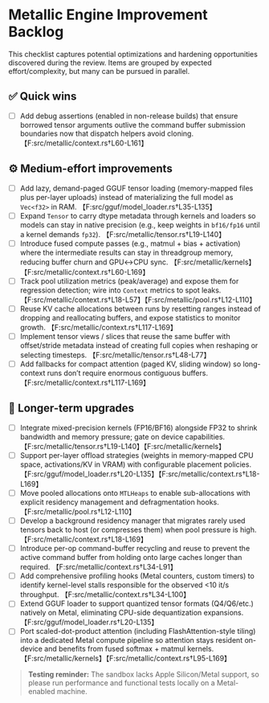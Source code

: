 # Metallic Engine Improvement Backlog

This checklist captures potential optimizations and hardening opportunities discovered during the review. Items are grouped by expected effort/complexity, but many can be pursued in parallel.

## ✅ Quick wins
- [ ] Add debug assertions (enabled in non-release builds) that ensure borrowed tensor arguments outlive the command buffer submission boundaries now that dispatch helpers avoid cloning. 【F:src/metallic/context.rs†L60-L161】

## ⚙️ Medium-effort improvements
- [ ] Add lazy, demand-paged GGUF tensor loading (memory-mapped files plus per-layer uploads) instead of materializing the full model as `Vec<f32>` in RAM. 【F:src/gguf/model_loader.rs†L35-L135】
- [ ] Expand `Tensor` to carry dtype metadata through kernels and loaders so models can stay in native precision (e.g., keep weights in `bf16/fp16` until a kernel demands `fp32`). 【F:src/metallic/tensor.rs†L19-L140】
- [ ] Introduce fused compute passes (e.g., matmul + bias + activation) where the intermediate results can stay in threadgroup memory, reducing buffer churn and GPU↔CPU sync. 【F:src/metallic/kernels】【F:src/metallic/context.rs†L60-L169】
- [ ] Track pool utilization metrics (peak/average) and expose them for regression detection; wire into `Context` metrics to spot leaks. 【F:src/metallic/context.rs†L18-L57】【F:src/metallic/pool.rs†L12-L110】
- [ ] Reuse KV cache allocations between runs by resetting ranges instead of dropping and reallocating buffers, and expose statistics to monitor growth. 【F:src/metallic/context.rs†L117-L169】
- [ ] Implement tensor views / slices that reuse the same buffer with offset/stride metadata instead of creating full copies when reshaping or selecting timesteps. 【F:src/metallic/tensor.rs†L48-L77】
- [ ] Add fallbacks for compact attention (paged KV, sliding window) so long-context runs don’t require enormous contiguous buffers. 【F:src/metallic/context.rs†L117-L169】

## 🚀 Longer-term upgrades
- [ ] Integrate mixed-precision kernels (FP16/BF16) alongside FP32 to shrink bandwidth and memory pressure; gate on device capabilities. 【F:src/metallic/tensor.rs†L19-L140】【F:src/metallic/kernels】
- [ ] Support per-layer offload strategies (weights in memory-mapped CPU space, activations/KV in VRAM) with configurable placement policies. 【F:src/gguf/model_loader.rs†L20-L135】【F:src/metallic/context.rs†L18-L169】
- [ ] Move pooled allocations onto `MTLHeaps` to enable sub-allocations with explicit residency management and defragmentation hooks. 【F:src/metallic/pool.rs†L12-L110】
- [ ] Develop a background residency manager that migrates rarely used tensors back to host (or compresses them) when pool pressure is high. 【F:src/metallic/context.rs†L18-L169】
- [ ] Introduce per-op command-buffer recycling and reuse to prevent the active command buffer from holding onto large caches longer than required. 【F:src/metallic/context.rs†L34-L91】
- [ ] Add comprehensive profiling hooks (Metal counters, custom timers) to identify kernel-level stalls responsible for the observed <10 it/s throughput. 【F:src/metallic/context.rs†L34-L100】
- [ ] Extend GGUF loader to support quantized tensor formats (Q4/Q6/etc.) natively on Metal, eliminating CPU-side dequantization expansions. 【F:src/gguf/model_loader.rs†L20-L135】
- [ ] Port scaled-dot-product attention (including FlashAttention-style tiling) into a dedicated Metal compute pipeline so attention stays resident on-device and benefits from fused softmax + matmul kernels. 【F:src/metallic/kernels】【F:src/metallic/context.rs†L95-L169】

> **Testing reminder:** The sandbox lacks Apple Silicon/Metal support, so please run performance and functional tests locally on a Metal-enabled machine.
